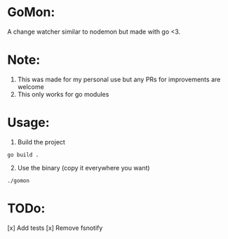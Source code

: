 # GoMon:
A change watcher similar to nodemon but made with go <3.

# Note:
1. This was made for my personal use but any PRs for improvements are welcome
2. This only works for go modules

# Usage:
1. Build the project
```
go build .
```

2. Use the binary (copy it everywhere you want)
```
./gomon
```
# TODo:
[x] Add tests
[x] Remove fsnotify